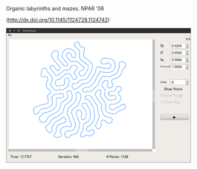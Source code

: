 Organic labyrinths and mazes. NPAR '06 

(http://dx.doi.org/10.1145/1124728.1124742)

![alt tag](https://raw.githubusercontent.com/azer89/OrganicLabyrinth/master/ui_screenshot.png)
